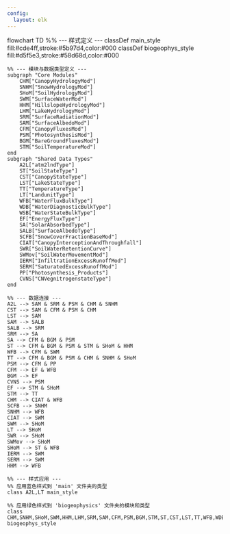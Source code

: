 ```yaml
---
config:
  layout: elk
---
```

flowchart TD
    %% --- 样式定义 ---
    classDef main_style fill:#cde4ff,stroke:#5b97d4,color:#000
    classDef biogeophys_style fill:#d5f5e3,stroke:#58d68d,color:#000

    %% --- 模块与数据类型定义 ---
    subgraph "Core Modules"
        CHM["CanopyHydrologyMod"]
        SNHM["SnowHydrologyMod"]
        SHoM["SoilHydrologyMod"]
        SWM["SurfaceWaterMod"]
        HHM["HillslopeHydrologyMod"]
        LHM["LakeHydrologyMod"]
        SRM["SurfaceRadiationMod"]
        SAM["SurfaceAlbedoMod"]
        CFM["CanopyFluxesMod"]
        PSM["PhotosynthesisMod"]
        BGM["BareGroundFluxesMod"]
        STM["SoilTemperatureMod"]
    end
    subgraph "Shared Data Types"
        A2L["atm2lndType"]
        ST["SoilStateType"]
        CST["CanopyStateType"]
        LST["LakeStateType"]
        TT["TemperatureType"]
        LT["LandunitType"]
        WFB["WaterFluxBulkType"]
        WDB["WaterDiagnosticBulkType"]
        WSB["WaterStateBulkType"]
        EF["EnergyFluxType"]
        SA["SolarAbsorbedType"]
        SALB["SurfaceAlbedoType"]
        SCFB["SnowCoverFractionBaseMod"]
        CIAT["CanopyInterceptionAndThroughfall"]
        SWR["SoilWaterRetentionCurve"]
        SWMov["SoilWaterMovementMod"]
        IERM["InfiltrationExcessRunoffMod"]
        SERM["SaturatedExcessRunoffMod"]
        PP["Photosynthesis_Products"]
        CVNS["CNVegnitrogenstateType"]
    end

    %% --- 数据连接 ---
    A2L --> SAM & SRM & PSM & CHM & SNHM
    CST --> SAM & CFM & PSM & CHM
    LST --> SAM
    SAM --> SALB
    SALB --> SRM
    SRM --> SA
    SA --> CFM & BGM & PSM
    ST --> CFM & BGM & PSM & STM & SHoM & HHM
    WFB --> CFM & SWM
    TT --> CFM & BGM & PSM & CHM & SNHM & SHoM
    PSM --> CFM & PP
    CFM --> EF & WFB
    BGM --> EF
    CVNS --> PSM
    EF --> STM & SHoM
    STM --> TT
    CHM --> CIAT & WFB
    SCFB --> SNHM
    SNHM --> WFB
    CIAT --> SWM
    SWM --> SHoM
    LT --> SHoM
    SWR --> SHoM
    SWMov --> SHoM
    SHoM --> ST & WFB
    IERM --> SWM
    SERM --> SWM
    HHM --> WFB

    %% --- 样式应用 ---
    %% 应用蓝色样式到 'main' 文件夹的类型
    class A2L,LT main_style
    
    %% 应用绿色样式到 'biogeophysics' 文件夹的模块和类型
    class CHM,SNHM,SHoM,SWM,HHM,LHM,SRM,SAM,CFM,PSM,BGM,STM,ST,CST,LST,TT,WFB,WDB,WSB,EF,SA,SALB,SCFB,CIAT,SWR,SWMov,IERM,SERM,PP,CVNS biogeophys_style